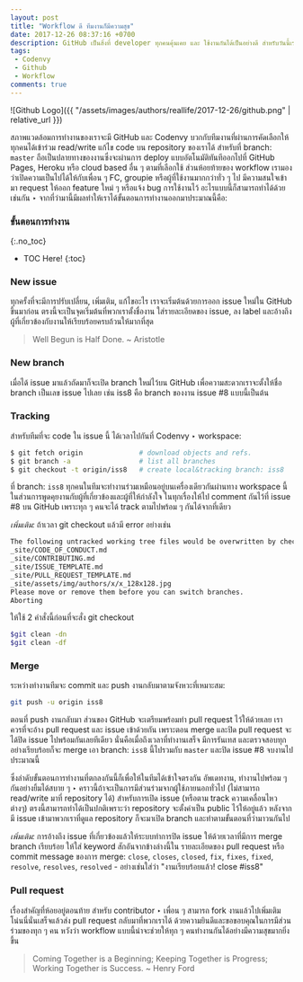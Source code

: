```yaml
---
layout: post
title: "Workflow ดี ทีมงานก็มีความสุข"
date: 2017-12-26 08:37:16 +0700
description: GitHub เป็นสิ่งที่ developer ทุกคนคุ้นเคย และ ใช้งานกันได้เป็นอย่างดี สำหรับวันนี้เราจะมาดูข้อตกลงกันสักหน่อยว่าพวกเราจะใช้งาน GitHub และ Codenvy กันยังไงเอาแบบที่ให้เกิดเป็น workflow สำหรับใช้งานร่วมกันในทีม แล้วทุกคนมีรอยยิ้มไปพร้อม ๆ กัน
tags:
 - Codenvy
 - Github
 - Workflow
comments: true
---
```

![Github Logo]({{ "/assets/images/authors/reallife/2017-12-26/github.png" | relative_url }})

สภาพแวดล้อมการทำงานของเราจะมี GitHub และ Codenvy บวกกับทีมงานที่ผ่านการคัดเลือกให้ทุกคนได้เข้าร่วม read/write แก้ไข code บน repository ของเราได้ สำหรับที่ branch: `master` ถือเป็นปลายทางของงานซึ่งจะผ่านการ deploy แบบอัตโนมัติทันทีออกไปที่ GitHub Pages, Heroku หรือ cloud based อื่น ๆ ตามที่เลือกใช้ ส่วนห้อยท้ายของ workflow เรามองว่าเปิดความเป็นไปได้ให้กับเพื่อน ๆ FC, groupie หรือผู้ที่ใช้งานมากกว่าทั่ว ๆ ไป มีความสนใจเข้ามา request ให้ออก feature ใหม่ ๆ หรือแจ้ง bug การใช้งานไว้ อะไรแบบนี้ก็สามารถทำได้ด้วยเช่นกัน ‣ จากที่ว่ามานี้มีผลทำให้เราได้ขั้นตอนการทำงานออกมาประมาณนี้คือ:

### ขั้นตอนการทำงาน
{:.no_toc}
* TOC Here!
{:toc}
### New issue
ทุกครั้งที่จะมีการปรับเปลี่ยน, เพิ่มเติม, แก้ไขอะไร เราจะเริ่มต้นด้วยการออก issue ใหม่ใน GitHub ขึ้นมาก่อน ตรงนี้จะเป็นจุดเริ่มต้นที่พวกเราตั้งชื่องาน ใส่รายละเอียดของ issue, ลง label และอ้างถึงผู้ที่เกี่ยวข้องกับงานให้เรียบร้อยครบถ้วนให้มากที่สุด

> Well Begun is Half Done. ~ Aristotle

### New branch
เมื่อได้ issue มาแล้วถัดมาก็จะเปิด branch ใหม่ไว้บน GitHub เพื่อความสะดวกเราจะตั้งให้ชื่อ branch เป็นเลข issue ไปเลย เช่น iss8 คือ branch ของงาน issue #8 แบบนี้เป็นต้น

### Tracking
สำหรับทีมที่จะ code ใน issue นี้ ได้เวลาไปกันที่ Codenvy ‣ workspace:
~~~bash
$ git fetch origin              # download objects and refs.
$ git branch -a                 # list all branches
$ git checkout -t origin/iss8   # create local&tracking branch: iss8
~~~
ที่ branch: `iss8` ทุกคนในทีมจะทำงานร่วมเหมือนอยู่บนเครื่องเดียวกันผ่านทาง workspace นี้ ในส่วนการพูดคุยงานกับผู้ที่เกี่ยวข้องและผู้ที่ให้กำลังใจ ในทุกเรื่องให้ไป comment กันไว้ที่ issue #8 บน GitHub เพราะทุก ๆ คนจะได้ track ตามไปพร้อม ๆ กันได้จากที่เดียว

*เพิ่มเติม:* ถ้าเวลา git checkout แล้วมี error อย่างเช่น
~~~bash
The following untracked working tree files would be overwritten by checkout:
_site/CODE_OF_CONDUCT.md
_site/CONTRIBUTING.md
_site/ISSUE_TEMPLATE.md
_site/PULL_REQUEST_TEMPLATE.md
_site/assets/img/authors/x/x_128x128.jpg
Please move or remove them before you can switch branches.
Aborting
~~~
ให้ใช้ 2 คำสั่งนี้ก่อนที่จะสั่ง git checkout
~~~bash
$git clean -dn
$git clean -df
~~~
### Merge
ระหว่างทำงานทีมจะ commit และ push งานกลับมาตามจังหวะที่เหมาะสม:
~~~bash
git push -u origin iss8
~~~
ตอนที่ push งานกลับมา ส่วนของ GitHub จะเตรียมพร้อมทำ pull request ไว้ให้ด้วยเลย เราควรที่จะอ้าง pull request และ issue เข้าด้วยกัน เพราะตอน merge และปิด pull request จะได้ปิด issue ไปพร้อมกันเลยทีเดียว นั่นคือเมื่อถึงเวลาที่ทำงานเสร็จ มีการรันเทส และตรวจสอบทุกอย่างเรียบร้อยก็จะ merge เอา branch: `iss8` นี้ไปรวมกับ `master` และปิด issue #8 จบงานไปประมาณนี้

ซึ่งลำดับขั้นตอนการทำงานที่ตกลงกันนี้ก็เพื่อให้ในทีมได้เข้าใจตรงกัน อัพเดทงาน, ทำงานไปพร้อม ๆ กันอย่างยิ้มได้สบาย ๆ ‣ คราวนี้ถ้าจะเป็นการมีส่วนร่วมจากผู้ใช้ภายนอกทั่วไป (ไม่สามารถ read/write มาที่ repository ได้) สำหรับการเปิด issue (หรือตาม track ความเคลื่อนไหวต่างๆ) ตรงนี้สามารถทำได้เป็นปกติเพราะว่า repository จะตั้งค่าเป็น public ไว้ให้อยู่แล้ว หลังจากมี issue เข้ามาพวกเราที่ดูแล repository ก็จะมาเปิด branch และทำตามขั้นตอนที่ว่ามาวนกันไป

*เพิ่มเติม:* การอ้างถึง issue ที่เกี่ยวข้องแล้วให้ระบบทำการปิด issue ให้ด้วยเวลาที่มีการ merge branch เรียบร้อย ให้ใส่ keyword สักอันจากข้างล่างนี้ใน รายละเอียดของ pull request หรือ commit message ของการ merge:
`close`, `closes`, `closed`, `fix`, `fixes`, `fixed`, `resolve`, `resolves`, `resolved` - อย่างเช่นใส่ว่า "งานเรียบร้อยแล้ว! close #iss8"
### Pull request
เรื่องสำคัญที่ห้อยอยู่ตอนท้าย สำหรับ contributor ‣ เพื่อน ๆ สามารถ fork งานแล้วไปเพิ่มเติมโน่นนี่นั่นเสร็จแล้วส่ง pull request กลับมาที่พวกเราได้ ด้วยความยินดีและขอขอบคุณในการมีส่วนร่วมของทุก ๆ คน หวังว่า workflow แบบนี้น่าจะช่วยให้ทุก ๆ คนทำงานกันได้อย่างมีความสุขมากยิ่งขึ้น

> Coming Together is a Beginning; Keeping Together is Progress; Working Together is Success. ~ Henry Ford
